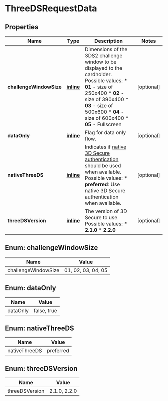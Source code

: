 
# ThreeDSRequestData

## Properties
Name | Type | Description | Notes
------------ | ------------- | ------------- | -------------
**challengeWindowSize** | [**inline**](#ChallengeWindowSize) | Dimensions of the 3DS2 challenge window to be displayed to the cardholder.  Possible values:  * **01** - size of 250x400  * **02** - size of 390x400 * **03** - size of 500x600 * **04** - size of 600x400 * **05** - Fullscreen |  [optional]
**dataOnly** | [**inline**](#DataOnly) | Flag for data only flow. |  [optional]
**nativeThreeDS** | [**inline**](#NativeThreeDS) | Indicates if [native 3D Secure authentication](https://docs.adyen.com/online-payments/3d-secure/native-3ds2) should be used when available.  Possible values: * **preferred**: Use native 3D Secure authentication when available. |  [optional]
**threeDSVersion** | [**inline**](#ThreeDSVersion) | The version of 3D Secure to use.  Possible values:  * **2.1.0** * **2.2.0** |  [optional]


<a name="ChallengeWindowSize"></a>
## Enum: challengeWindowSize
Name | Value
---- | -----
challengeWindowSize | 01, 02, 03, 04, 05


<a name="DataOnly"></a>
## Enum: dataOnly
Name | Value
---- | -----
dataOnly | false, true


<a name="NativeThreeDS"></a>
## Enum: nativeThreeDS
Name | Value
---- | -----
nativeThreeDS | preferred


<a name="ThreeDSVersion"></a>
## Enum: threeDSVersion
Name | Value
---- | -----
threeDSVersion | 2.1.0, 2.2.0



